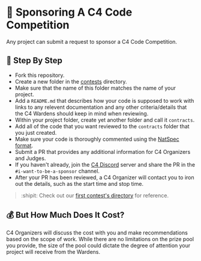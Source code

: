 # :mage: Sponsoring A C4 Code Competition
Any project can submit a request to sponsor a C4 Code Competition.

## :handshake: Step By Step
- Fork this repository.
- Create a new folder in the [contests](contests/README.md) directory.
- Make sure that the name of this folder matches the name of your project.
- Add a `README.md` that describes how your code is supposed to work with links to any relevent documentation and any other criteria/details that the C4 Wardens should keep in mind when reviewing. 
- Within your project folder, create yet another folder and call it `contracts`.
- Add all of the code that you want reviewed to the `contracts` folder that you just created.
- Make sure your code is thoroughly commented using the [NatSpec format](https://docs.soliditylang.org/en/v0.5.10/natspec-format.html#natspec-format).
- Submit a PR that provides any additional information for C4 Organizers and Judges.
- If you haven't already, join the [C4 Discord](https://discord.gg/YgBwyreF9B) server and share the PR in the `#i-want-to-be-a-sponsor` channel.
- After your PR has been reviewed, a C4 Organizer will contact you to iron out the details, such as the start time and stop time.

> :shipit: Check out our [first contest's directory](https://github.com/code-423n4/code-contests/tree/main/contests/01-slingshot) for reference.

## :moneybag: But How Much Does It Cost?
C4 Organizers will discuss the cost with you and make recommendations based on the scope of work. While there are no limitations on the prize pool you provide, the size of the pool could dictate the degree of attention your project will receive from the Wardens.




